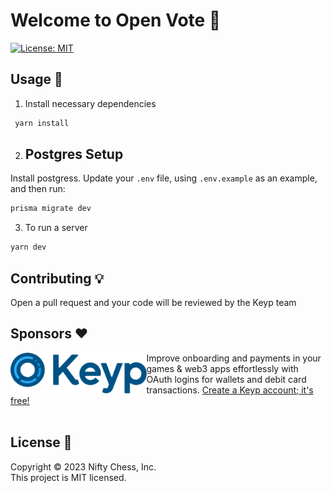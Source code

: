 <h1 align="left">Welcome to Open Vote 👋</h1>
<p align="left">
  <a href="#" target="_blank">
    <img alt="License: MIT" src="https://img.shields.io/badge/License-MIT-blue.svg" />
  </a>
</p>

## Usage 📖
1. Install necessary dependencies

```bash
 yarn install
```
2. ## Postgres Setup
Install postgress. Update your `.env` file, using `.env.example` as an example, and then run:
```bash
prisma migrate dev
```
3. To run a server 
```bash
yarn dev
```

## Contributing 💡
Open a pull request and your code will be reviewed by the Keyp team
## Sponsors ❤️

[<img height="65" align="left" src="https://github.com/UseKeyp/.github/blob/main/Keyp-Logo-Color.png?raw=true" alt="keyp-logo">][sponsor-keyp] Improve onboarding and payments in your games & web3 apps effortlessly with OAuth logins for wallets and debit card transactions. [Create a Keyp account; it's free!][sponsor-keyp]<br><br>

## License 📝

Copyright © 2023 Nifty Chess, Inc.<br />
This project is MIT licensed.

[sponsor-keyp]: https://UseKeyp.com

